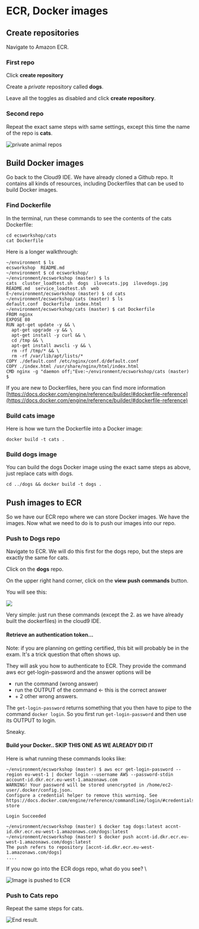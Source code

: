 # ECR, Docker images

## Create repositories

Navigate to Amazon ECR.&#x20;

### First repo

Click **create repository**

Create a _private_ repository called **dogs**.

Leave all the toggles as disabled and click **create repository**.

### Second repo

Repeat the exact same steps with same settings, except this time the name of the repo is **cats**.

![private animal repos](<../../../../.gitbook/assets/image (15).png>)

## Build Docker images

Go back to the Cloud9 IDE. We have already cloned a Github repo. It contains all kinds of resources, including Dockerfiles that can be used to build Docker images.&#x20;

### Find Dockerfile

In the terminal, run these commands to see the contents of the cats Dockerfile:

```
cd ecsworkshop/cats
cat Dockerfile
```

Here is a longer walkthrough:

```
~/environment $ ls
ecsworkshop  README.md
~/environment $ cd ecsworkshop/  
~/environment/ecsworkshop (master) $ ls
cats  cluster_loadtest.sh  dogs  ilovecats.jpg  ilovedogs.jpg  README.md  service_loadtest.sh  web
E~/environment/ecsworkshop (master) $ cd cats
~/environment/ecsworkshop/cats (master) $ ls
default.conf  Dockerfile  index.html
~/environment/ecsworkshop/cats (master) $ cat Dockerfile
FROM nginx
EXPOSE 80
RUN apt-get update -y && \
  apt-get upgrade -y && \
  apt-get install -y curl && \
  cd /tmp && \
  apt-get install awscli -y && \
  rm -rf /tmp/* && \
  rm -rf /var/lib/apt/lists/*
COPY ./default.conf /etc/nginx/conf.d/default.conf
COPY ./index.html /usr/share/nginx/html/index.html
CMD nginx -g "daemon off;"Eve:~/environment/ecsworkshop/cats (master) $ 
```

If you are new to Dockerfiles, here you can find more information [https://docs.docker.com/engine/reference/builder/#dockerfile-reference](https://docs.docker.com/engine/reference/builder/#dockerfile-reference)

### Build cats image

Here is how we turn the Dockerfile into a Docker image:

```
docker build -t cats . 
```

### Build dogs image

You can build the dogs Docker image using the exact same steps as above, just replace cats with dogs.&#x20;

```
cd ../dogs && docker build -t dogs .
```

## Push images to ECR

So we have our ECR repo where we can store Docker images. We have the images. Now what we need to do is to push our images into our repo.&#x20;

### Push to Dogs repo

Navigate to ECR. We will do this first for the dogs repo, but the steps are exactly the same for cats.&#x20;

Click on the **dogs** repo.&#x20;

On the upper right hand corner, click on the **view push commands** button.&#x20;

You will see this:

![](<../../../../.gitbook/assets/image (201).png>)

Very simple: just run these commands (except the 2. as we have already built the dockerfiles) in the cloud9 IDE.&#x20;

#### Retrieve an authentication token...&#x20;

Note: if you are planning on getting certified, this bit will probably be in the exam. It's a trick question that often shows up.&#x20;

They will ask you how to authenticate to ECR. They provide the command aws ecr get-login-password and the answer options will be

* run the command (wrong answer)
* run the OUTPUT of the command  <- this is the correct answer&#x20;
* \+ 2 other wrong answers.

The `get-login-password` returns something that you then have to pipe to the command `docker login`. So you first run `get-login-password` and then use its OUTPUT to login.

Sneaky.

#### Build your Docker.. SKIP THIS ONE AS WE ALREADY DID IT

Here is what running these commands looks like:

```
~/environment/ecsworkshop (master) $ aws ecr get-login-password --region eu-west-1 | docker login --username AWS --password-stdin account-id.dkr.ecr.eu-west-1.amazonaws.com
WARNING! Your password will be stored unencrypted in /home/ec2-user/.docker/config.json.
Configure a credential helper to remove this warning. See
https://docs.docker.com/engine/reference/commandline/login/#credentials-store

Login Succeeded

~/environment/ecsworkshop (master) $ docker tag dogs:latest accnt-id.dkr.ecr.eu-west-1.amazonaws.com/dogs:latest
~/environment/ecsworkshop (master) $ docker push accnt-id.dkr.ecr.eu-west-1.amazonaws.com/dogs:latest
The push refers to repository [accnt-id.dkr.ecr.eu-west-1.amazonaws.com/dogs]
....
```

If you now go into the ECR dogs repo, what do you see? \


![Image is pushed to ECR](<../../../../.gitbook/assets/image (376).png>)

### Push to Cats repo

Repeat the same steps for cats.&#x20;

![End result.](<../../../../.gitbook/assets/image (180).png>)

